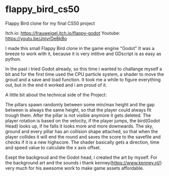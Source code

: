 # flappy_bird_cs50
Flappy Bird clone for my final CS50 project

Itch.io: https://frauweigel.itch.io/flappy-godot
Youtube: https://youtu.be/JnivrDe8kBo

I made this small Flappy Bird clone in the game engine "Godot"
It was a breeze to work with it, because it is very intitive and GDscript is as easy as python.

In the past i tried Godot already, so this time i wanted to challange myself a bit and for the first time used
the CPU particle system, a shader to move the groud and a save and load function.
It took me a while to figure everything out, but in the end it worked and i am proud of it.

A little bit about the technical side of the Project:

The pillars spawn randomly between some min/max height and the gap between is always the same height, so that the player could
always fit trough them. After the pillar is not visible anymore it gets deleted.
The player rotation is based on the velocity, if the player jumps, the bird(Godot Head) looks up, if he falls it looks more and more downwards.
The sky, ground and every pillar has an collision shape attached, so that when the player collides it will end the round and saves the 
score to the savefile and checks if it is a new highscore.
The shader basically gets a direction, time and speed value to calculate the x axis offset.

Exept the backgroud and the Godot head, i created the art by myself.
For the background art and the sounds i thank kenney(https://www.kenney.nl/) very much for his awesome work to make game assets affordable.
